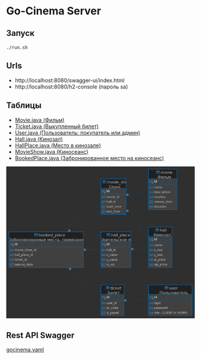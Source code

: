 # Go-Cinema Server
## Запуск
```shell
./run.sh
```
## Urls
- http://localhost:8080/swagger-ui/index.html
- http://localhost:8080/h2-console (пароль sa)


## Таблицы
- [Movie.java (Фильм)](src/main/java/ru/gocinema/server/model/Movie.java)
- [Ticket.java (Выкупленный билет)](src/main/java/ru/gocinema/server/model/Ticket.java)
- [User.java (Пользователь: покупатель или админ)](src/main/java/ru/gocinema/server/model/User.java)
- [Hall.java (Кинозал)](src/main/java/ru/gocinema/server/model/Hall.java)
- [HallPlace.java (Место в кинозале)](src/main/java/ru/gocinema/server/model/HallPlace.java)
- [MovieShow.java (Киносеанс)](src/main/java/ru/gocinema/server/model/MovieShow.java)
- [BookedPlace.java (Забронированное место на киносеанс)](src/main/java/ru/gocinema/server/model/BookedPlace.java)

![postgres - gocinema.png](postgres%20-%20gocinema.png)
## Rest API Swagger
[gocinema.yaml](src/main/resources/specs/gocinema.yaml)